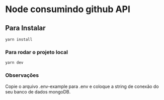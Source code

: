 # Node consumindo github API

## Para Instalar

```
yarn install
```

### Para rodar o projeto local

```
yarn dev
```

### Observações

Copie o arquivo .env-example para .env e coloque a string de conexão do seu banco de dados mongoDB.
